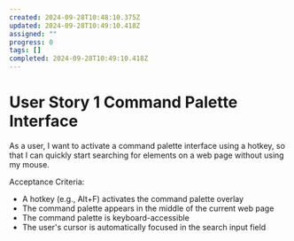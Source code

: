 ```yaml
---
created: 2024-09-28T10:48:10.375Z
updated: 2024-09-28T10:49:10.418Z
assigned: ""
progress: 0
tags: []
completed: 2024-09-28T10:49:10.418Z
---
```


# User Story 1  Command Palette Interface

As a user, I want to activate a command palette interface using a hotkey, so that I can quickly start searching for elements on a web page without using my mouse.

Acceptance Criteria:
- A hotkey (e.g., Alt+F) activates the command palette overlay
- The command palette appears in the middle of the current web page
- The command palette is keyboard-accessible
- The user's cursor is automatically focused in the search input field
